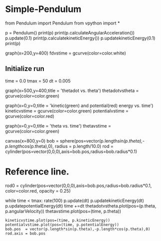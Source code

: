 # Simple-Pendulum

from Pendulum import Pendulum 
from vpython import *


p = Pendulum()
print(p)
print(p.calculateAngularAcceleration())
p.update(0.1)
print(p.calculatekineticEnergy())
p.updatekineticEnergy(0.1)
print(p)


graph(x=200,y=400)
fdvstime = gcurve(color=color.white)

## Initialize run
time     = 0.0
tmax     = 50
dt       = 0.005

graph(x=500,y=400,title = 'thetadot vs. theta')
thetadotvstheta = gcurve(color=color.green)


graph(x=0,y=0,title = 'kinetic(green) and potential(red) energy vs. time')
kineticvstime = gcurve(color=color.green)
potentialvstime = gcurve(color=color.red)

graph(x=0,y=0,title = 'theta vs. time')
thetavstime = gcurve(color=color.green)

canvas(x=800,y=0)
bob = sphere(pos=vector(p.length*sin(p.theta),-p.length*cos(p.theta),0), radius = p.length/10.0)
rod = cylinder(pos=vector(0,0,0),axis=bob.pos,radius=bob.radius*0.1)
# Reference line.
rod0 = cylinder(pos=vector(0,0,0),axis=bob.pos,radius=bob.radius*0.1, color=color.red, opacity = 0.25) 

while time < tmax:
    rate(100)
    p.update(dt)
    p.updatekineticEnergy(dt)
    p.updatepotentialEnergy(dt)
    time +=dt
    thetadotvstheta.plot(pos=(p.theta, p.angularVelocity))
    thetavstime.plot(pos=(time, p.theta))
    
    kineticvstime.plot(pos=(time, p.kineticEnergy))
    potentialvstime.plot(pos=(time, p.potentialEnergy))
    bob.pos  = vector(p.length*sin(p.theta),-p.length*cos(p.theta),0)
    rod.axis = bob.pos
    
